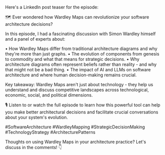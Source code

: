 Here's a LinkedIn post teaser for the episode:

🗺️ Ever wondered how Wardley Maps can revolutionize your software architecture decisions?

In this episode, I had a fascinating discussion with Simon Wardley himself and a panel of experts about:

• How Wardley Maps differ from traditional architecture diagrams and why they're more than just graphs.
• The evolution of components from genesis to commodity and what that means for strategic decisions.
• Why architecture diagrams often represent beliefs rather than reality - and why that might not be a bad thing.
• The impact of AI and LLMs on software architecture and where human decision-making remains crucial.

Key takeaway: Wardley Maps aren't just about technology - they help us understand and discuss competitive landscapes across technological, economic, social, and political dimensions.

🎙️ Listen to or watch the full episode to learn how this powerful tool can help you make better architectural decisions and facilitate crucial conversations about your system's evolution.

#SoftwareArchitecture #WardleyMapping #StrategicDecisionMaking #TechnologyStrategy #ArchitecturePatterns

Thoughts on using Wardley Maps in your architecture practice? Let's discuss in the comments! 👇
